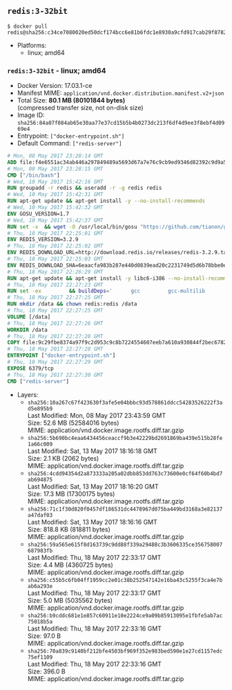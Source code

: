 ## `redis:3-32bit`

```console
$ docker pull redis@sha256:c34ce7080020ed50dcf174bcc6e81b6fdc1e8930a9cfd917cab29f87824855ef
```

-	Platforms:
	-	linux; amd64

### `redis:3-32bit` - linux; amd64

-	Docker Version: 17.03.1-ce
-	Manifest MIME: `application/vnd.docker.distribution.manifest.v2+json`
-	Total Size: **80.1 MB (80101844 bytes)**  
	(compressed transfer size, not on-disk size)
-	Image ID: `sha256:84a07f084ab65e30aa77e37cd15b5b4b0273dc213f6df4d9ee3f8ebf4d0969e4`
-	Entrypoint: `["docker-entrypoint.sh"]`
-	Default Command: `["redis-server"]`

```dockerfile
# Mon, 08 May 2017 23:28:14 GMT
ADD file:f4e6551ac34ab446a297849489a5693d67a7e76c9cb9ed9346d82392c9d9a5fe in / 
# Mon, 08 May 2017 23:28:15 GMT
CMD ["/bin/bash"]
# Wed, 10 May 2017 15:42:16 GMT
RUN groupadd -r redis && useradd -r -g redis redis
# Wed, 10 May 2017 15:42:31 GMT
RUN apt-get update && apt-get install -y --no-install-recommends 		ca-certificates 		wget 	&& rm -rf /var/lib/apt/lists/*
# Wed, 10 May 2017 15:42:32 GMT
ENV GOSU_VERSION=1.7
# Wed, 10 May 2017 15:42:37 GMT
RUN set -x 	&& wget -O /usr/local/bin/gosu "https://github.com/tianon/gosu/releases/download/$GOSU_VERSION/gosu-$(dpkg --print-architecture)" 	&& wget -O /usr/local/bin/gosu.asc "https://github.com/tianon/gosu/releases/download/$GOSU_VERSION/gosu-$(dpkg --print-architecture).asc" 	&& export GNUPGHOME="$(mktemp -d)" 	&& gpg --keyserver ha.pool.sks-keyservers.net --recv-keys B42F6819007F00F88E364FD4036A9C25BF357DD4 	&& gpg --batch --verify /usr/local/bin/gosu.asc /usr/local/bin/gosu 	&& rm -r "$GNUPGHOME" /usr/local/bin/gosu.asc 	&& chmod +x /usr/local/bin/gosu 	&& gosu nobody true
# Thu, 18 May 2017 22:25:01 GMT
ENV REDIS_VERSION=3.2.9
# Thu, 18 May 2017 22:25:02 GMT
ENV REDIS_DOWNLOAD_URL=http://download.redis.io/releases/redis-3.2.9.tar.gz
# Thu, 18 May 2017 22:25:03 GMT
ENV REDIS_DOWNLOAD_SHA=6eaacfa983b287e440d0839ead20c2231749d5d6b78bbe0e0ffa3a890c59ff26
# Thu, 18 May 2017 22:26:29 GMT
RUN apt-get update && apt-get install -y libc6-i386 --no-install-recommends && rm -rf /var/lib/apt/lists/*
# Thu, 18 May 2017 22:27:23 GMT
RUN set -ex 		&& buildDeps=' 		gcc 		gcc-multilib 		libc6-dev-i386 		make 	' 	&& apt-get update 	&& apt-get install -y $buildDeps --no-install-recommends 	&& rm -rf /var/lib/apt/lists/* 		&& wget -O redis.tar.gz "$REDIS_DOWNLOAD_URL" 	&& echo "$REDIS_DOWNLOAD_SHA *redis.tar.gz" | sha256sum -c - 	&& mkdir -p /usr/src/redis 	&& tar -xzf redis.tar.gz -C /usr/src/redis --strip-components=1 	&& rm redis.tar.gz 		&& grep -q '^#define CONFIG_DEFAULT_PROTECTED_MODE 1$' /usr/src/redis/src/server.h 	&& sed -ri 's!^(#define CONFIG_DEFAULT_PROTECTED_MODE) 1$!\1 0!' /usr/src/redis/src/server.h 	&& grep -q '^#define CONFIG_DEFAULT_PROTECTED_MODE 0$' /usr/src/redis/src/server.h 		&& make -C /usr/src/redis 32bit 	&& make -C /usr/src/redis install 		&& rm -r /usr/src/redis 		&& apt-get purge -y --auto-remove $buildDeps
# Thu, 18 May 2017 22:27:25 GMT
RUN mkdir /data && chown redis:redis /data
# Thu, 18 May 2017 22:27:25 GMT
VOLUME [/data]
# Thu, 18 May 2017 22:27:26 GMT
WORKDIR /data
# Thu, 18 May 2017 22:27:28 GMT
COPY file:9c29fbe8374a97f9c2d953c9c8b7224554607eeb7a610a930844f2bec678265c in /usr/local/bin/ 
# Thu, 18 May 2017 22:27:28 GMT
ENTRYPOINT ["docker-entrypoint.sh"]
# Thu, 18 May 2017 22:27:29 GMT
EXPOSE 6379/tcp
# Thu, 18 May 2017 22:27:30 GMT
CMD ["redis-server"]
```

-	Layers:
	-	`sha256:10a267c67f423630f3afe5e04bbbc93d578861ddcc54283526222f3ad5e895b9`  
		Last Modified: Mon, 08 May 2017 23:43:59 GMT  
		Size: 52.6 MB (52584016 bytes)  
		MIME: application/vnd.docker.image.rootfs.diff.tar.gzip
	-	`sha256:5b690bc4eaa6434456ceaccf9b3e42229bd2691869ba439e515b28fe1a66c009`  
		Last Modified: Sat, 13 May 2017 18:16:18 GMT  
		Size: 2.1 KB (2062 bytes)  
		MIME: application/vnd.docker.image.rootfs.diff.tar.gzip
	-	`sha256:4cdd94354d2a873333a205a02dbb853dd763c73600e0cf64f60b4bd7ab694875`  
		Last Modified: Sat, 13 May 2017 18:16:20 GMT  
		Size: 17.3 MB (17300175 bytes)  
		MIME: application/vnd.docker.image.rootfs.diff.tar.gzip
	-	`sha256:71c1f30d820f0457df186531dc4478967d075ba449bd3168a3e82137a47daf03`  
		Last Modified: Sat, 13 May 2017 18:16:16 GMT  
		Size: 818.8 KB (818811 bytes)  
		MIME: application/vnd.docker.image.rootfs.diff.tar.gzip
	-	`sha256:59a565e615f8d163739c9dd88f339a29488c3b3606335ce356758007687983fb`  
		Last Modified: Thu, 18 May 2017 22:33:17 GMT  
		Size: 4.4 MB (4360725 bytes)  
		MIME: application/vnd.docker.image.rootfs.diff.tar.gzip
	-	`sha256:c55b5c6fb04ff1959cc2e01c38b252547142e16ba43c5255f3ca4e7bab6a293e`  
		Last Modified: Thu, 18 May 2017 22:33:17 GMT  
		Size: 5.0 MB (5035562 bytes)  
		MIME: application/vnd.docker.image.rootfs.diff.tar.gzip
	-	`sha256:b9cddc681e1e857c60911e10e2224ce9a09b85913095e1fbfe5ab7ac75018b5a`  
		Last Modified: Thu, 18 May 2017 22:33:16 GMT  
		Size: 97.0 B  
		MIME: application/vnd.docker.image.rootfs.diff.tar.gzip
	-	`sha256:70a839c9140bf212bfe4503bf969f352e983bed590e1e27cd1157edc75ef1109`  
		Last Modified: Thu, 18 May 2017 22:33:16 GMT  
		Size: 396.0 B  
		MIME: application/vnd.docker.image.rootfs.diff.tar.gzip
